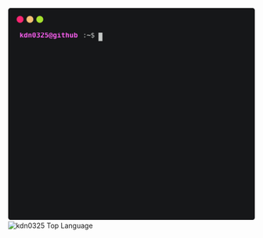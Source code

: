 

<img alt="kdn0325 profile-readme" src="https://github.com/kdn0325/terminal-for-github-profile-readme/blob/main/github_stats.svg" />
<img alt="kdn0325 Top Language" src="https://github-readme-stats.vercel.app/api/top-langs/?username=kdn0325&langs_count=10&layout=compact&theme=react&hide_border=true&bg_color=0D1117&title_color=5ce1e6&icon_color=5ce1e6" height="300"/>

